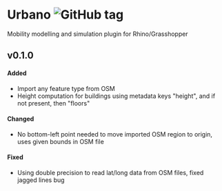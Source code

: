 # Urbano ![GitHub tag](https://img.shields.io/github/tag/EnvironmentalSystemsLab/Urbano.svg)
Mobility modelling and simulation plugin for Rhino/Grasshopper
 
## v0.1.0
#### Added
- Import any feature type from OSM
- Height computation for buildings using metadata keys "height", and if not present, then "floors"

#### Changed
- No bottom-left point needed to move imported OSM region to origin, uses given bounds in OSM file

#### Fixed
- Using double precision to read lat/long data from OSM files, fixed jagged lines bug
